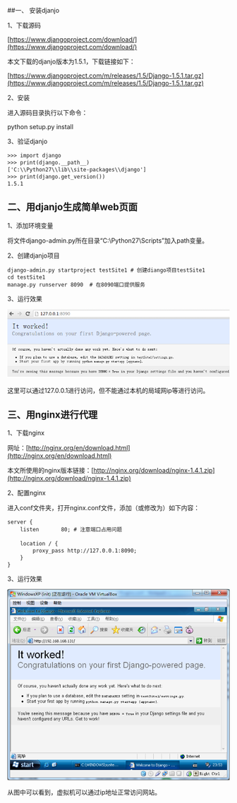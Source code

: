 ##一、 安装djanjo

1、下载源码

[https://www.djangoproject.com/download/](https://www.djangoproject.com/download/)

本文下载的djanjo版本为1.5.1，下载链接如下：

[https://www.djangoproject.com/m/releases/1.5/Django-1.5.1.tar.gz](https://www.djangoproject.com/m/releases/1.5/Django-1.5.1.tar.gz)

2、安装

进入源码目录执行以下命令：

python setup.py install

3、验证djanjo

	>>> import django
	>>> print(django.__path__)
	['C:\\Python27\\lib\\site-packages\\django']
	>>> print(django.get_version())
	1.5.1

## 二、用djanjo生成简单web页面

1、添加环境变量

将文件django-admin.py所在目录“C:\Python27\Scripts”加入path变量。

2、创建djanjo项目

	django-admin.py startproject testSite1 # 创建diango项目testSite1
	cd testSite1
	manage.py runserver 8090  # 在8090端口提供服务

3、运行效果

![](images/2013061401_1.png)

这里可以通过127.0.0.1进行访问，但不能通过本机的局域网ip等进行访问。

## 三、用nginx进行代理

1、下载nginx

网址：[http://nginx.org/en/download.html](http://nginx.org/en/download.html)

本文所使用的nginx版本链接：[http://nginx.org/download/nginx-1.4.1.zip](http://nginx.org/download/nginx-1.4.1.zip)

2、配置nginx

进入conf文件夹，打开nginx.conf文件，添加（或修改为）如下内容：

	server {
        listen       80; # 注意端口占用问题
		
		location / {
			proxy_pass http://127.0.0.1:8090;						
		}        
	}

3、运行效果

![](images/2013061401_2.png)

从图中可以看到，虚拟机可以通过ip地址正常访问网站。